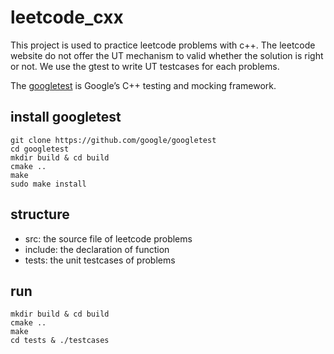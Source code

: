 # leetcode_cxx

This project is used to practice leetcode problems with c++. The leetcode website do not offer the UT mechanism to valid whether the solution is right or not. We use the gtest to write UT testcases for each problems.

The [googletest](https://github.com/google/googletest) is Google’s C++ testing and mocking framework.

## install googletest
```shell
git clone https://github.com/google/googletest
cd googletest
mkdir build & cd build
cmake ..
make
sudo make install
```
## structure 
- src: the source file of leetcode problems
- include: the declaration of function
- tests: the unit testcases of problems

## run
```shell
mkdir build & cd build
cmake ..
make
cd tests & ./testcases
```